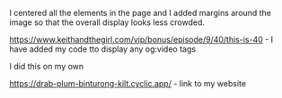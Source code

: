 I centered all the elements in the page and I added margins around the image so that the overall display looks less crowded.

https://www.keithandthegirl.com/vip/bonus/episode/9/40/this-is-40 - I have added my code tto display any og:video tags

I did this on my own

https://drab-plum-binturong-kilt.cyclic.app/ - link to my website
